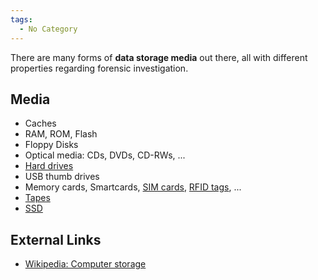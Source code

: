 ```yaml
---
tags:
  - No Category
---
```

There are many forms of **data storage media** out there, all with
different properties regarding forensic investigation.

## Media

- Caches
- RAM, ROM, Flash
- Floppy Disks
- Optical media: CDs, DVDs, CD-RWs, ...
- [Hard drives](hard_drive.md)
- USB thumb drives
- Memory cards, Smartcards, [SIM cards](sim_cards.md), [RFID tags](rfid.md), ...
- [Tapes](tape.md)
- [SSD](solid_state_drives.md)

## External Links

* [Wikipedia: Computer storage](https://en.wikipedia.org/wiki/Computer_storage)
